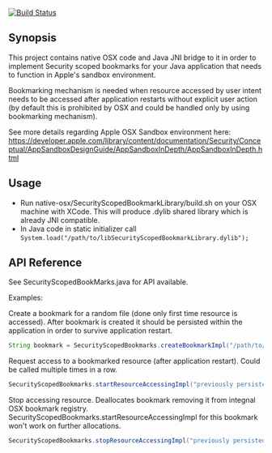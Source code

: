 [![Build Status](https://travis-ci.org/plexteq/PQSsbJNIBridge.svg?branch=master)](https://travis-ci.org/plexteq/PQSsbJNIBridge)

## Synopsis

This project contains native OSX code and Java JNI bridge to it in order to implement Security scoped bookmarks for your Java application that needs to function in Apple's sandbox environment. 

Bookmarking mechanism is needed when resource accessed by user intent needs to be accessed after application restarts without explicit user action (by default this is prohibited by OSX and could be handled only by using bookmarking mechanism).

See more details regarding Apple OSX Sandbox environment here: https://developer.apple.com/library/content/documentation/Security/Conceptual/AppSandboxDesignGuide/AppSandboxInDepth/AppSandboxInDepth.html

## Usage

* Run native-osx/SecurityScopedBookmarkLibrary/build.sh on your OSX machine with XCode. This will produce .dylib shared library which is already JNI compatible.
* In Java code in static initializer call ```System.load("/path/to/libSecurityScopedBookmarkLibrary.dylib");```

## API Reference

See SecurityScopedBookMarks.java for API available.

Examples:

Create a bookmark for a random file (done only first time resource is accessed).
After bookmark is created it should be persisted within the application in order to survive application restart.

```java
String bookmark = SecurityScopedBookmarks.createBookmarkImpl("/path/to/file");
```

Request access to a bookmarked resource (after application restart). Could be called multiple times in a row.

```java
SecurityScopedBookmarks.startResourceAccessingImpl("previously persisted bookmark");
```

Stop accessing resource. Deallocates bookmark removing it from integnal OSX bookmark registry.
SecurityScopedBookmarks.startResourceAccessingImpl for this bookmark won't work on further allocations.

```java
SecurityScopedBookmarks.stopResourceAccessingImpl("previously persisted bookmark");
```


